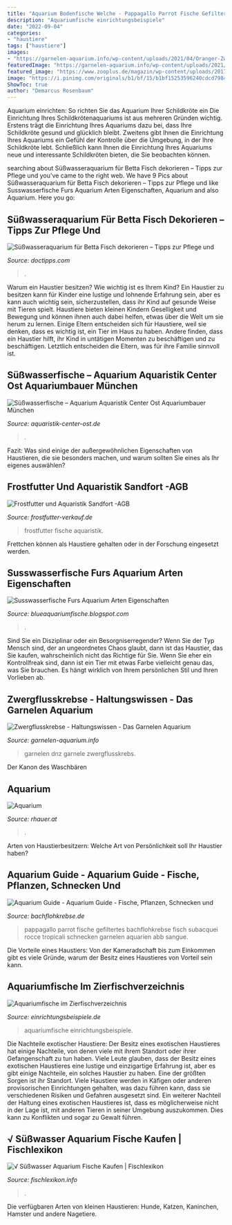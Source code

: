 ```yaml
---
title: "Aquarium Bodenfische Welche - Pappagallo Parrot Fische Gefiltertes Bachflohkrebse Fisch Subacquei Rocce Tropicali Schnecken Garnelen Aquarien Abb Sangue"
description: "Aquariumfische einrichtungsbeispiele"
date: "2022-09-04"
categories:
- "haustiere"
tags: ["haustiere"]
images:
- "https://garnelen-aquarium.info/wp-content/uploads/2021/04/Oranger-Zwergflusskrebs-CPO-DNZ-Ein-Paar-Maennchen-Weibchen-1.jpeg"
featuredImage: "https://garnelen-aquarium.info/wp-content/uploads/2021/04/Oranger-Zwergflusskrebs-CPO-DNZ-Ein-Paar-Maennchen-Weibchen-1.jpeg"
featured_image: "https://www.zooplus.de/magazin/wp-content/uploads/2017/08/süßwasserfische-im-aquarium.jpeg"
image: "https://i.pinimg.com/originals/b1/bf/15/b1bf15253596240cdcd79843faf35aee.jpg"
ShowToc: true
author: "Demarcus Rosenbaum"
---
```



Aquarium einrichten: So richten Sie das Aquarium Ihrer Schildkröte ein
Die Einrichtung Ihres Schildkrötenaquariums ist aus mehreren Gründen wichtig. Erstens trägt die Einrichtung Ihres Aquariums dazu bei, dass Ihre Schildkröte gesund und glücklich bleibt. Zweitens gibt Ihnen die Einrichtung Ihres Aquariums ein Gefühl der Kontrolle über die Umgebung, in der Ihre Schildkröte lebt. Schließlich kann Ihnen die Einrichtung Ihres Aquariums neue und interessante Schildkröten bieten, die Sie beobachten können.

	

		
searching about Süßwasseraquarium für Betta Fisch dekorieren – Tipps zur Pflege und you've came to the right web. We have 9 Pics about Süßwasseraquarium für Betta Fisch dekorieren – Tipps zur Pflege und like Susswasserfische Furs Aquarium Arten Eigenschaften, Aquarium and also Aquarium. Here you go:
		
    
## Süßwasseraquarium Für Betta Fisch Dekorieren – Tipps Zur Pflege Und

<img loading=lazy src="https://doctipps.com/wp-content/uploads/2020/08/lilafarbener-siamesischer-kampffisch-im-succ88c39fwasseraquarium-mit-grucc88nen-blacc88ttern-545x363.jpg" onerror="this.onerror=null;this.src='https://tse4.mm.bing.net/th?id=OIP.3p6cZFGn4ZiGYX7oZCxfPwHaE7&amp;pid=15.1';" alt="Süßwasseraquarium für Betta Fisch dekorieren – Tipps zur Pflege und">

_Source: doctipps.com_

>. 

	

Warum ein Haustier besitzen? Wie wichtig ist es Ihrem Kind?
Ein Haustier zu besitzen kann für Kinder eine lustige und lohnende Erfahrung sein, aber es kann auch wichtig sein, sicherzustellen, dass ihr Kind auf gesunde Weise mit Tieren spielt. Haustiere bieten kleinen Kindern Geselligkeit und Bewegung und können ihnen auch dabei helfen, etwas über die Welt um sie herum zu lernen. Einige Eltern entscheiden sich für Haustiere, weil sie denken, dass es wichtig ist, ein Tier im Haus zu haben. Andere finden, dass ein Haustier hilft, ihr Kind in untätigen Momenten zu beschäftigen und zu beschäftigen. Letztlich entscheiden die Eltern, was für ihre Familie sinnvoll ist.

    
## Süßwasserfische – Aquarium Aquaristik Center Ost Aquariumbauer München

<img loading=lazy src="http://www.aquaristik-center-ost.de/wp-content/uploads/2014/10/ACO_Süßwasserfische.jpg" onerror="this.onerror=null;this.src='https://tse4.mm.bing.net/th?id=OIP.kYE0t-blW4glL0lkjT-S_AHaE8&amp;pid=15.1';" alt="Süßwasserfische – Aquarium Aquaristik Center Ost Aquariumbauer München">

_Source: aquaristik-center-ost.de_

>. 

	

Fazit: Was sind einige der außergewöhnlichen Eigenschaften von Haustieren, die sie besonders machen, und warum sollten Sie eines als Ihr eigenes auswählen?

    
## Frostfutter Und Aquaristik Sandfort -AGB

<img loading=lazy src="http://www.frostfutter-verkauf.de/images/aquarium_fische.jpg" onerror="this.onerror=null;this.src='https://tse2.mm.bing.net/th?id=OIP.eZHs8YbyAnw1qtazuLs_gAHaKj&amp;pid=15.1';" alt="Frostfutter und Aquaristik Sandfort -AGB">

_Source: frostfutter-verkauf.de_

>frostfutter fische aquaristik. 

	

Frettchen können als Haustiere gehalten oder in der Forschung eingesetzt werden.

    
## Susswasserfische Furs Aquarium Arten Eigenschaften

<img loading=lazy src="https://www.zooplus.de/magazin/wp-content/uploads/2017/08/süßwasserfische-im-aquarium.jpeg" onerror="this.onerror=null;this.src='https://tse4.mm.bing.net/th?id=OIP.hh7-2XP-jPpgyPxrfdMX7wHaE8&amp;pid=15.1';" alt="Susswasserfische Furs Aquarium Arten Eigenschaften">

_Source: blueaquariumfische.blogspot.com_

>. 

	

Sind Sie ein Disziplinar oder ein Besorgniserregender?
Wenn Sie der Typ Mensch sind, der an ungeordnetes Chaos glaubt, dann ist das Haustier, das Sie kaufen, wahrscheinlich nicht das Richtige für Sie. Wenn Sie eher ein Kontrollfreak sind, dann ist ein Tier mit etwas Farbe vielleicht genau das, was Sie brauchen. Es hängt wirklich von Ihrem persönlichen Stil und Ihren Vorlieben ab.

    
## Zwergflusskrebse - Haltungswissen - Das Garnelen Aquarium

<img loading=lazy src="https://garnelen-aquarium.info/wp-content/uploads/2021/04/Oranger-Zwergflusskrebs-CPO-DNZ-Ein-Paar-Maennchen-Weibchen-1.jpeg" onerror="this.onerror=null;this.src='https://tse4.mm.bing.net/th?id=OIP.WkusQJRkWnV-n9G-ofxJHAHaE7&amp;pid=15.1';" alt="Zwergflusskrebse - Haltungswissen - Das Garnelen Aquarium">

_Source: garnelen-aquarium.info_

>garnelen dnz garnele zwergflusskrebs. 

	

Der Kanon des Waschbären

    
## Aquarium

<img loading=lazy src="http://www.rhauer.at/aquarium/aqua012.jpg" onerror="this.onerror=null;this.src='https://tse3.mm.bing.net/th?id=OIP.8RSD6dniI8akgQRyMqzr3QAAAA&amp;pid=15.1';" alt="Aquarium">

_Source: rhauer.at_

>. 

	

Arten von Haustierbesitzern: Welche Art von Persönlichkeit soll Ihr Haustier haben?

    
## Aquarium Guide - Aquarium Guide - Fische, Pflanzen, Schnecken Und

<img loading=lazy src="https://www.bachflohkrebse.de/bilder/blog/aquarium/fisch-aquarium-425.jpg" onerror="this.onerror=null;this.src='https://tse1.mm.bing.net/th?id=OIP.e6Lz0rD7lere4gHrTpKEBwHaE6&amp;pid=15.1';" alt="Aquarium Guide - Aquarium Guide - Fische, Pflanzen, Schnecken und">

_Source: bachflohkrebse.de_

>pappagallo parrot fische gefiltertes bachflohkrebse fisch subacquei rocce tropicali schnecken garnelen aquarien abb sangue. 

	

Die Vorteile eines Haustiers: Von der Kameradschaft bis zum Einkommen gibt es viele Gründe, warum der Besitz eines Haustieres von Vorteil sein kann.

    
## Aquariumfische Im Zierfischverzeichnis

<img loading=lazy src="https://www.einrichtungsbeispiele.de/16to9/w320/images_17535/aquariumfische__297e293132f19faba8161a84c036a759.jpg" onerror="this.onerror=null;this.src='https://tse3.mm.bing.net/th?id=OIP.tAIRWapXD7MSQnACXTBgPwAAAA&amp;pid=15.1';" alt="Aquariumfische im Zierfischverzeichnis">

_Source: einrichtungsbeispiele.de_

>aquariumfische einrichtungsbeispiele. 

	

Die Nachteile exotischer Haustiere: Der Besitz eines exotischen Haustieres hat einige Nachteile, von denen viele mit ihrem Standort oder ihrer Gefangenschaft zu tun haben.
Viele Leute glauben, dass der Besitz eines exotischen Haustieres eine lustige und einzigartige Erfahrung ist, aber es gibt einige Nachteile, ein solches Haustier zu haben. Eine der größten Sorgen ist ihr Standort. Viele Haustiere werden in Käfigen oder anderen provisorischen Einrichtungen gehalten, was dazu führen kann, dass sie verschiedenen Risiken und Gefahren ausgesetzt sind. Ein weiterer Nachteil der Haltung eines exotischen Haustieres ist, dass es möglicherweise nicht in der Lage ist, mit anderen Tieren in seiner Umgebung auszukommen. Dies kann zu Konflikten und sogar zu Gewalt führen.

    
## √ Süßwasser Aquarium Fische Kaufen | Fischlexikon

<img loading=lazy src="https://i.pinimg.com/originals/b1/bf/15/b1bf15253596240cdcd79843faf35aee.jpg" onerror="this.onerror=null;this.src='https://tse3.mm.bing.net/th?id=OIP.MSCSXksCeA3LNs0lQzFr8AHaEK&amp;pid=15.1';" alt="√ Süßwasser Aquarium Fische Kaufen | Fischlexikon">

_Source: fischlexikon.info_

>. 

	

Die verfügbaren Arten von kleinen Haustieren: Hunde, Katzen, Kaninchen, Hamster und andere Nagetiere.

